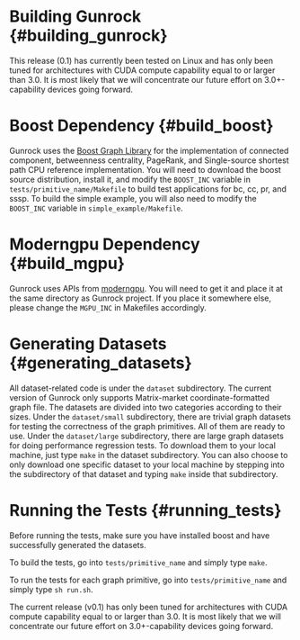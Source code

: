 Building Gunrock              {#building_gunrock}
==============

This release (0.1) has currently been tested on Linux and has only been tuned
for architectures with CUDA compute capability equal to or larger than 3.0. It
is most likely that we will concentrate our future effort on 3.0+-capability
devices going forward.

Boost Dependency           {#build_boost}
=================

Gunrock uses the [Boost Graph
Library](http://www.boost.org/doc/libs/1_53_0/libs/graph/doc/index.html) for
the implementation of connected component, betweenness centrality, PageRank,
and Single-source shortest path CPU reference implementation. You will need to
download the boost source distribution, install it, and modify the `BOOST_INC`
variable in `tests/primitive_name/Makefile` to build test applications for bc,
cc, pr, and sssp. To build the simple example, you will also need to modify the
`BOOST_INC` variable in `simple_example/Makefile`.

Moderngpu Dependency           {#build_mgpu}
=================

Gunrock uses APIs from [moderngpu](https://github.com/NVlabs/moderngpu). You
will need to get it and place it at the same directory as Gunrock project. If
you place it somewhere else, please change the `MGPU_INC` in Makefiles
accordingly.

Generating Datasets           {#generating_datasets}
===================

All dataset-related code is under the `dataset` subdirectory. The current
version of Gunrock only supports Matrix-market coordinate-formatted graph file.
The datasets are divided into two categories according to their sizes. Under
the `dataset/small` subdirectory, there are trivial graph datasets for testing
the correctness of the graph primitives. All of them are ready to use.  Under
the `dataset/large` subdirectory, there are large graph datasets for doing
performance regression tests. To download them to your local machine, just type
`make` in the dataset subdirectory. You can also choose to only download one
specific dataset to your local machine by stepping into the subdirectory of
that dataset and typing `make` inside that subdirectory.

Running the Tests           {#running_tests}
=================

Before running the tests, make sure you have installed boost and have
successfully generated the datasets.

To build the tests, go into `tests/primitive_name` and simply type `make`.

To run the tests for each graph primitive, go into `tests/primitive_name` and
simply type `sh run.sh`.

The current release (v0.1) has only been tuned for architectures with CUDA
compute capability equal to or larger than 3.0. It is most likely that we will
concentrate our future effort on 3.0+-capability devices going forward.
